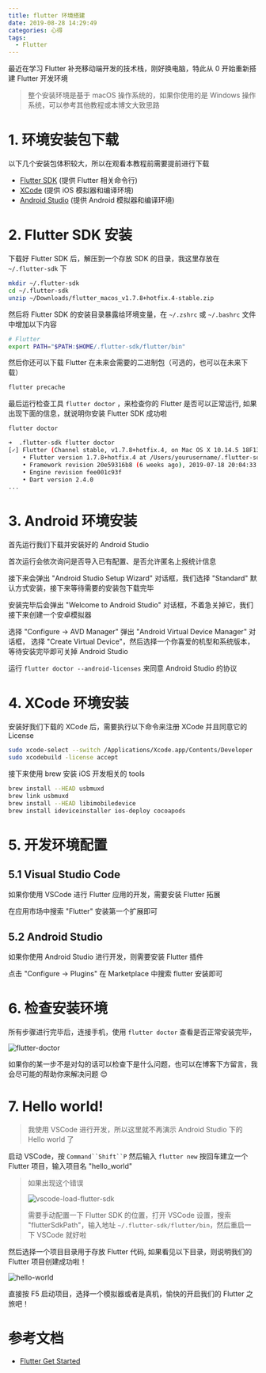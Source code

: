 ```yaml
---
title: flutter 环境搭建
date: 2019-08-28 14:29:49
categories: 心得
tags:
  - Flutter
---
```


最近在学习 Flutter 补充移动端开发的技术栈，刚好换电脑，特此从 0 开始重新搭建 Flutter 开发环境

> 整个安装环境是基于 macOS 操作系统的，如果你使用的是 Windows 操作系统，可以参考其他教程或本博文大致思路

# 1. 环境安装包下载

以下几个安装包体积较大，所以在观看本教程前需要提前进行下载

- [Flutter SDK](https://flutter.dev/docs/get-started/install) (提供 Flutter 相关命令行)
- [XCode](http://developer.apple.com/xcode) (提供 iOS 模拟器和编译环境)
- [Android Studio](https://developer.android.com/studio) (提供 Android 模拟器和编译环境)

# 2. Flutter SDK 安装

下载好 Flutter SDK 后，解压到一个存放 SDK 的目录，我这里存放在 `~/.flutter-sdk` 下

```bash
mkdir ~/.flutter-sdk
cd ~/.flutter-sdk
unzip ~/Downloads/flutter_macos_v1.7.8+hotfix.4-stable.zip
```

然后将 Flutter SDK 的安装目录暴露给环境变量，在 `~/.zshrc` 或 `~/.bashrc` 文件中增加以下内容

```bash
# Flutter
export PATH="$PATH:$HOME/.flutter-sdk/flutter/bin"
```

然后你还可以下载 Flutter 在未来会需要的二进制包（可选的，也可以在未来下载）

```bash
flutter precache
```

最后运行检查工具 `flutter doctor` ，来检查你的 Flutter 是否可以正常运行, 如果出现下面的信息，就说明你安装 Flutter SDK 成功啦

```bash
flutter doctor

➜  .flutter-sdk flutter doctor
[✓] Flutter (Channel stable, v1.7.8+hotfix.4, on Mac OS X 10.14.5 18F132, locale en-CN)
    • Flutter version 1.7.8+hotfix.4 at /Users/yourusername/.flutter-sdk/flutter
    • Framework revision 20e59316b8 (6 weeks ago), 2019-07-18 20:04:33 -0700
    • Engine revision fee001c93f
    • Dart version 2.4.0
...
```

# 3. Android 环境安装

首先运行我们下载并安装好的 Android Studio

首次运行会依次询问是否导入已有配置、是否允许匿名上报统计信息

接下来会弹出 "Android Studio Setup Wizard" 对话框，我们选择 "Standard" 默认方式安装，接下来等待需要的安装包下载完毕

安装完毕后会弹出 "Welcome to Android Studio" 对话框，不着急关掉它，我们接下来创建一个安卓模拟器

选择 "Configure -> AVD Manager" 弹出 "Android Virtual Device Manager" 对话框， 选择 "Create Virtual Device"，然后选择一个你喜爱的机型和系统版本，等待安装完毕即可关掉 Android Studio

运行 `flutter doctor --android-licenses` 来同意 Android Studio 的协议

# 4. XCode 环境安装

安装好我们下载的 XCode 后，需要执行以下命令来注册 XCode 并且同意它的 License

```bash
sudo xcode-select --switch /Applications/Xcode.app/Contents/Developer
sudo xcodebuild -license accept
```

接下来使用 brew 安装 iOS 开发相关的 tools

```bash
brew install --HEAD usbmuxd
brew link usbmuxd
brew install --HEAD libimobiledevice
brew install ideviceinstaller ios-deploy cocoapods
```

# 5. 开发环境配置

## 5.1 Visual Studio Code

如果你使用 VSCode 进行 Flutter 应用的开发，需要安装 Flutter 拓展

在应用市场中搜索 "Flutter" 安装第一个扩展即可

## 5.2 Android Studio

如果你使用 Android Studio 进行开发，则需要安装 Flutter 插件

点击 "Configure -> Plugins" 在 Marketplace 中搜索 flutter 安装即可

# 6. 检查安装环境

所有步骤进行完毕后，连接手机，使用 `flutter doctor` 查看是否正常安装完毕，

![flutter-doctor](https://static.mutoe.com/2019/flutter-starting/flutter-doctor.png)

如果你的某一步不是对勾的话可以检查下是什么问题，也可以在博客下方留言，我会尽可能的帮助你来解决问题 😊

# 7. Hello world!

> 我使用 VSCode 进行开发，所以这里就不再演示 Android Studio 下的 Hello world 了

启动 VSCode，按 ` Command``Shift``P ` 然后输入 `flutter new` 按回车建立一个 Flutter 项目，输入项目名 "hello_world"

> 如果出现这个错误
>
> ![vscode-load-flutter-sdk](https://static.mutoe.com/2019/flutter-starting/vscode-load-flutter-sdk.png)
>
> 需要手动配置一下 Flutter SDK 的位置，打开 VSCode 设置，搜索 "flutterSdkPath"，输入地址 `~/.flutter-sdk/flutter/bin`，然后重启一下 VSCode 就好啦

然后选择一个项目目录用于存放 Flutter 代码, 如果看见以下目录，则说明我们的 Flutter 项目创建成功啦！

![hello-world](https://static.mutoe.com/2019/flutter-starting/hello-world.png)

直接按 F5 启动项目，选择一个模拟器或者是真机，愉快的开启我们的 Flutter 之旅吧！

# 参考文档

- [Flutter Get Started](https://flutter.dev/docs/get-started)
